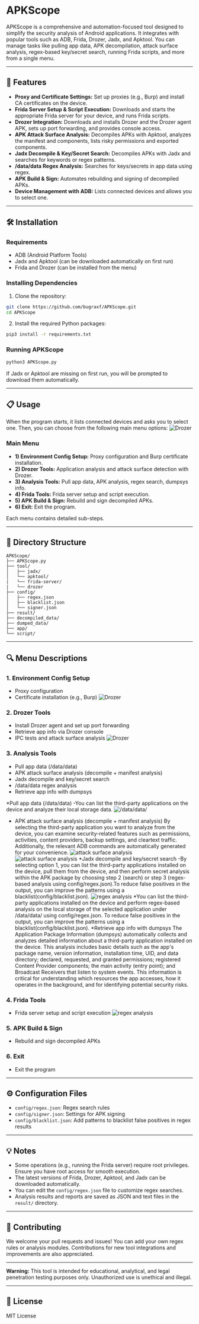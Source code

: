 # APKScope

APKScope is a comprehensive and automation-focused tool designed to simplify the security analysis of Android applications. It integrates with popular tools such as ADB, Frida, Drozer, Jadx, and Apktool. You can manage tasks like pulling app data, APK decompilation, attack surface analysis, regex-based key/secret search, running Frida scripts, and more from a single menu.

---

## 🚀 Features

- **Proxy and Certificate Settings:** Set up proxies (e.g., Burp) and install CA certificates on the device.
- **Frida Server Setup & Script Execution:** Downloads and starts the appropriate Frida server for your device, and runs Frida scripts.
- **Drozer Integration:** Downloads and installs Drozer and the Drozer agent APK, sets up port forwarding, and provides console access.
- **APK Attack Surface Analysis:** Decompiles APKs with Apktool, analyzes the manifest and components, lists risky permissions and exported components.
- **Jadx Decompile & Key/Secret Search:** Decompiles APKs with Jadx and searches for keywords or regex patterns.
- **/data/data Regex Analysis:** Searches for keys/secrets in app data using regex.
- **APK Build & Sign:** Automates rebuilding and signing of decompiled APKs.
- **Device Management with ADB:** Lists connected devices and allows you to select one.

---

## 🛠️ Installation

### Requirements

- ADB (Android Platform Tools)
- Jadx and Apktool (can be downloaded automatically on first run)
- Frida and Drozer (can be installed from the menu)

### Installing Dependencies


1. Clone the repository:

```sh
git clone https://github.com/bugraxf/APKScope.git
cd APKScope
```

2. Install the required Python packages:

```sh
pip3 install -r requirements.txt
```

### Running APKScope

```bash
python3 APKScope.py
```

If Jadx or Apktool are missing on first run, you will be prompted to download them automatically.

---

## 📋 Usage

When the program starts, it lists connected devices and asks you to select one. Then, you can choose from the following main menu options:
 ![Drozer](example/apkscope.png)
 
### Main Menu

- **1) Environment Config Setup:** Proxy configuration and Burp certificate installation.
- **2) Drozer Tools:** Application analysis and attack surface detection with Drozer.
- **3) Analysis Tools:** Pull app data, APK analysis, regex search, dumpsys info.
- **4) Frida Tools:** Frida server setup and script execution.
- **5) APK Build & Sign:** Rebuild and sign decompiled APKs.
- **6) Exit:** Exit the program.

Each menu contains detailed sub-steps.

---

## 📂 Directory Structure

```
APKScope/
├── APKScope.py
├── tool/
│   ├── jadx/
│   └── apktool/
|   └── frida-server/
|   └── drozer
├── config/
│   ├── regex.json
│   ├── blacklist.json
│   └── signer.json
├── result/
├── decompiled_data/
├── dumped_data/
├── app/
└── script/
```

---

## 🔍 Menu Descriptions

### 1. Environment Config Setup
- Proxy configuration
- Certificate installation (e.g., Burp)
 ![Drozer](example/burp.gif)
### 2. Drozer Tools
- Install Drozer agent and set up port forwarding
- Retrieve app info via Drozer console
- IPC tests and attack surface analysis
  ![Drozer](example/drozer.gif)

### 3. Analysis Tools
- Pull app data (/data/data)
- APK attack surface analysis (decompile + manifest analysis)
- Jadx decompile and key/secret search
- /data/data regex analysis
- Retrieve app info with dumpsys

*Pull app data (/data/data)
-You can list the third-party applications on the device and analyze their local storage data.
![/data/data/<package-name>](example/data.data.png)
- APK attack surface analysis (decompile + manifest analysis)
  By selecting the third-party application you want to analyze from the device, you can examine security-related features such as permissions, activities, content providers, backup settings, and cleartext traffic. Additionally, the relevant ADB commands are automatically generated for your convenience.
![attack surface analysis ](example/Attack%20Surface-1.png)
![attack surface analysis ](example/Attack%20Surface-2.png) 
*Jadx decompile and key/secret search
-By selecting option 1, you can list the third-party applications installed on the device, pull them from the device, and then perform secret analysis within the APK package by choosing step 2 (search) or step 3 (regex-based analysis using config/regex.json).To reduce false positives in the output, you can improve the patterns using a blacklist(config/blacklist.json).
![regex analysis](example/regex.gif)
*You can list the third-party applications installed on the device and perform regex-based analysis on the local storage of the selected application under /data/data/<package-name> using config/regex.json. To reduce false positives in the output, you can improve the patterns using a blacklist(config/blacklist.json).
*Retrieve app info with dumpsys
The Application Package Information (dumpsys) automatically collects and analyzes detailed information about a third-party application installed on the device. This analysis includes basic details such as the app's package name, version information, installation time, UID, and data directory; declared, requested, and granted permissions; registered Content Provider components; the main activity (entry point); and Broadcast Receivers that listen to system events. This information is critical for understanding which resources the app accesses, how it operates in the background, and for identifying potential security risks.


### 4. Frida Tools
- Frida server setup and script execution
![regex analysis](example/frida.gif)
### 5. APK Build & Sign
- Rebuild and sign decompiled APKs

### 6. Exit
- Exit the program

---

## ⚙️ Configuration Files

- `config/regex.json`: Regex search rules
- `config/signer.json`: Settings for APK signing
- `config/blacklist.json`: Add patterns to blacklist false positives in regex results

---

## 💡 Notes

- Some operations (e.g., running the Frida server) require root privileges. Ensure you have root access for smooth execution.
- The latest versions of Frida, Drozer, Apktool, and Jadx can be downloaded automatically.
- You can edit the `config/regex.json` file to customize regex searches.
- Analysis results and reports are saved as JSON and text files in the `result/` directory.

---

## 🤝 Contributing

We welcome your pull requests and issues! You can add your own regex rules or analysis modules. Contributions for new tool integrations and improvements are also appreciated.

---

**Warning:** This tool is intended for educational, analytical, and legal penetration testing purposes only. Unauthorized use is unethical and illegal.

---

## 📝 License

MIT License
